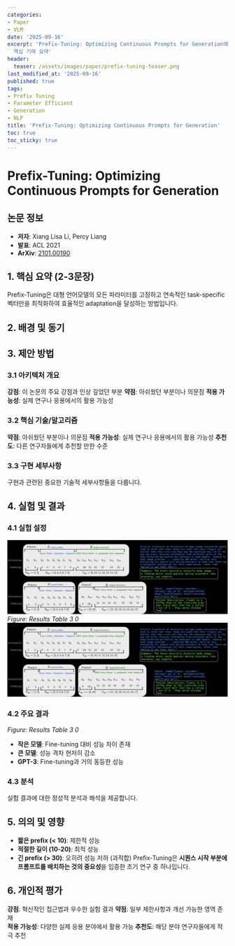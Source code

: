 ```yaml
---
categories:
- Paper
- VLM
date: '2025-09-16'
excerpt: 'Prefix-Tuning: Optimizing Continuous Prompts for Generation에 대한 체계적 분석과
  핵심 기여 요약'
header:
  teaser: /assets/images/paper/prefix-tuning-teaser.png
last_modified_at: '2025-09-16'
published: true
tags:
- Prefix Tuning
- Parameter Efficient
- Generation
- NLP
title: 'Prefix-Tuning: Optimizing Continuous Prompts for Generation'
toc: true
toc_sticky: true
---
```


# Prefix-Tuning: Optimizing Continuous Prompts for Generation

## 논문 정보
- **저자**: Xiang Lisa Li, Percy Liang
- **발표**: ACL 2021
- **ArXiv**: [2101.00190](https://arxiv.org/abs/2101.00190)

## 1. 핵심 요약 (2-3문장)
Prefix-Tuning은 대형 언어모델의 모든 파라미터를 고정하고 연속적인 task-specific 벡터만을 최적화하여 효율적인 adaptation을 달성하는 방법입니다.

## 2. 배경 및 동기


## 3. 제안 방법

### 3.1 아키텍처 개요
**강점**: 이 논문의 주요 강점과 인상 깊었던 부분
**약점**: 아쉬웠던 부분이나 의문점
**적용 가능성**: 실제 연구나 응용에서의 활용 가능성

### 3.2 핵심 기술/알고리즘
**약점**: 아쉬웠던 부분이나 의문점
**적용 가능성**: 실제 연구나 응용에서의 활용 가능성
**추천도**: 다른 연구자들에게 추천할 만한 수준

### 3.3 구현 세부사항
구현과 관련된 중요한 기술적 세부사항들을 다룹니다.

## 4. 실험 및 결과

### 4.1 실험 설정
![Results Table 3 0](/assets/images/paper/prefix-tuning/results_table_3_0.png)
*Figure: Results Table 3 0*
![Results Table 3 0](/assets/images/paper/prefix-tuning/results_table_3_0.png)

### 4.2 주요 결과
*Figure: Results Table 3 0*
- **작은 모델**: Fine-tuning 대비 성능 차이 존재
- **큰 모델**: 성능 격차 현저히 감소
- **GPT-3**: Fine-tuning과 거의 동등한 성능

### 4.3 분석
실험 결과에 대한 정성적 분석과 해석을 제공합니다.

## 5. 의의 및 영향
- **짧은 prefix (< 10)**: 제한적 성능
- **적절한 길이 (10-20)**: 최적 성능
- **긴 prefix (> 30)**: 오히려 성능 저하 (과적합)
Prefix-Tuning은 **시퀀스 시작 부분에 프롬프트를 배치하는 것의 중요성**을 입증한 초기 연구 중 하나입니다.

## 6. 개인적 평가

**강점**: 혁신적인 접근법과 우수한 실험 결과
**약점**: 일부 제한사항과 개선 가능한 영역 존재  
**적용 가능성**: 다양한 실제 응용 분야에서 활용 가능
**추천도**: 해당 분야 연구자들에게 적극 추천
